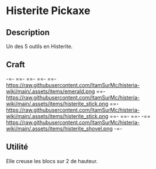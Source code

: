 # Histerite Pickaxe

## Description
Un des 5 outils en Histerite.

## Craft
-=-
==- 
==-
==-
==- https://raw.githubusercontent.com/ItamSurMc/histeria-wiki/main/.assets/items/emerald.png
==- https://raw.githubusercontent.com/ItamSurMc/histeria-wiki/main/.assets/items/histerite_stick.png
==- https://raw.githubusercontent.com/ItamSurMc/histeria-wiki/main/.assets/items/histerite_stick.png
==- 
==-
==-
-== https://raw.githubusercontent.com/ItamSurMc/histeria-wiki/main/.assets/items/histerite_shovel.png
-=-

## Utilité
Elle creuse les blocs sur 2 de hauteur.